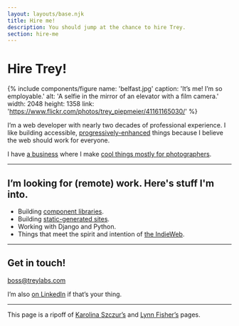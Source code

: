 ```yaml
---
layout: layouts/base.njk
title: Hire me!
description: You should jump at the chance to hire Trey.
section: hire-me
---
```


# Hire Trey!

{% include components/figure
    name: 'belfast.jpg'
    caption: 'It’s me! I’m so employable.'
    alt: 'A selfie in the mirror of an elevator with a film camera.'
    width: 2048 height: 1358
    link: 'https://www.flickr.com/photos/trey_piepmeier/41161165030/'
%}

I’m a web developer with nearly two decades of professional experience. I like building accessible, [progressively-enhanced][pe] things because I believe the web should work for everyone.

I have [a business][tl] where I make [cool things mostly for photographers][cn].

---

## I’m looking for (remote) work. Here's stuff I'm into.

- Building [component libraries][cn-patterns].
- Building [static-generated sites][11ty].
- Working with Django and Python.
- Things that meet the spirit and intention of [the IndieWeb][indieweb].

---

## Get in touch!

[boss@treylabs.com][boss]

I’m also [on LinkedIn](https://www.linkedin.com/in/trey-piepmeier/) if that’s your thing.

---

This page is a ripoff of [Karolina Szczur’s](https://thefox.is/looking-for-work) and [Lynn Fisher’s](https://lynnandtonic.com/hire-me/) pages.

[11ty]: https://www.11ty.dev/authors/trey/
[boss]: mailto:boss@treylabs.com
[cn]: https://cassettenest.com
[indieweb]: https://indieweb.org
[pe]: https://en.wikipedia.org/wiki/Progressive_enhancement
[tl]: https://treylabs.com
[cn-patterns]: https://patterns.cassettenest.com
